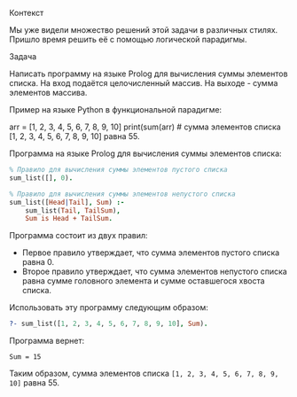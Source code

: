 Контекст

Мы уже видели множество решений этой задачи в различных
стилях. Пришло время решить её с помощью логической
парадигмы.


Задача

Написать программу на языке Prolog для вычисления суммы
элементов списка. На вход подаётся целочисленный массив.
На выходе - сумма элементов массива.


Пример на языке Python в функциональной парадигме:

arr = [1, 2, 3, 4, 5, 6, 7, 8, 9, 10]
print(sum(arr)  # сумма элементов списка [1, 2, 3, 4, 5, 6, 7, 8, 9, 10] равна 55.


Программа на языке Prolog для вычисления суммы элементов списка:

```prolog
% Правило для вычисления суммы элементов пустого списка
sum_list([], 0).

% Правило для вычисления суммы элементов непустого списка
sum_list([Head|Tail], Sum) :-
    sum_list(Tail, TailSum),
    Sum is Head + TailSum.
```

Программа состоит из двух правил:
 - Первое правило утверждает, что сумма элементов пустого списка равна 0.
 - Второе правило утверждает, что сумма элементов непустого списка равна сумме головного элемента и сумме оставшегося хвоста списка.


Использовать эту программу следующим образом:

```prolog
?- sum_list([1, 2, 3, 4, 5, 6, 7, 8, 9, 10], Sum).
```

Программа вернет:

```
Sum = 15
```

Таким образом, сумма элементов списка `[1, 2, 3, 4, 5, 6, 7, 8, 9, 10]` равна 55.
